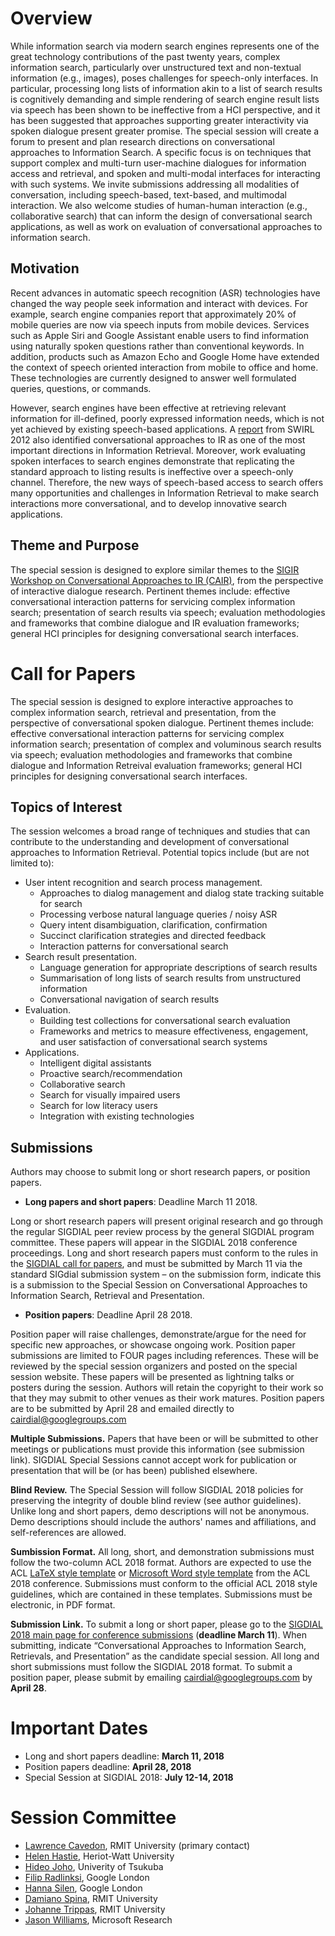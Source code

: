 # Overview

While information search via modern search engines represents one of the great technology contributions of the past twenty years, complex information search, particularly over unstructured text and non-textual information (e.g., images), poses challenges for speech-only interfaces. In particular, processing long lists of information akin to a list of search results is cognitively demanding and simple rendering of search engine result lists via speech has been shown to be ineffective from a HCI perspective, and it has been suggested that approaches supporting greater interactivity via spoken dialogue present greater promise. The special session will create a forum to present and plan research directions on conversational approaches to Information Search. A specific focus is on techniques that support complex and multi-turn user-machine dialogues for information access and retrieval, and spoken and multi-modal interfaces for interacting with such systems. We invite submissions addressing all modalities of conversation, including speech-based, text-based, and multimodal interaction. We also welcome studies of human-human interaction (e.g., collaborative search) that can inform the design of conversational search applications, as well as work on evaluation of conversational approaches to information search.

## Motivation

Recent advances in automatic speech recognition (ASR) technologies have changed the way people seek information and interact with devices. For example, search engine companies report that approximately 20% of mobile queries are now via speech inputs from mobile devices. Services such as Apple Siri and Google Assistant enable users to find information using naturally spoken questions rather than conventional keywords. In addition, products such as Amazon Echo and Google Home have extended the context of speech oriented interaction from mobile to office and home. These technologies are currently designed to answer well formulated queries, questions, or commands.

However, search engines have been effective at retrieving relevant information for ill-defined, poorly expressed information needs, which is not yet achieved by existing speech-based applications. A [report](http://sigir.org/files/forum/2012J/2012j_sigirforum_A_allanSWIRL2012Report.pdf) from SWIRL 2012 also identified conversational approaches to IR as one of the most important directions in Information Retrieval. Moreover, work evaluating spoken interfaces to search engines demonstrate that replicating the standard approach to listing results is ineffective over a speech-only channel. Therefore, the new ways of speech-based access to search offers many opportunities and challenges in Information Retrieval to make search interactions more conversational, and to develop innovative search applications.

## Theme and Purpose

The special session is designed to explore similar themes to the [SIGIR Workshop on Conversational Approaches to IR (CAIR)](https://sites.google.com/view/cair-ws), from the perspective of interactive dialogue research. Pertinent themes include: effective conversational interaction patterns for servicing complex information search; presentation of search results via speech; evaluation methodologies and frameworks that combine dialogue and IR evaluation frameworks; general HCI principles for designing conversational search interfaces.


# Call for Papers

The special session is designed to explore interactive approaches to
complex information search, retrieval and presentation, from the
perspective of conversational spoken dialogue. Pertinent themes include:
effective conversational interaction patterns for servicing complex
information search; presentation of complex and voluminous search results
via speech; evaluation methodologies and frameworks that combine dialogue
and Information Retreival evaluation frameworks; general HCI principles for
designing conversational search interfaces. 

## Topics of Interest

The session welcomes a broad range of techniques and studies that can contribute to the understanding and development of conversational approaches to Information Retrieval. Potential topics include (but are not limited to):

 - User intent recognition and search process management.
    - Approaches to dialog management and dialog state tracking suitable for search
    - Processing verbose natural language queries / noisy ASR
    - Query intent disambiguation, clarification, confirmation
    - Succinct clarification strategies and directed feedback
    - Interaction patterns for conversational search
 - Search result presentation.
    - Language generation for appropriate descriptions of search results
    - Summarisation of long lists of search results from unstructured information
    - Conversational navigation of search results
 - Evaluation.
    - Building test collections for conversational search evaluation
    - Frameworks and metrics to measure effectiveness, engagement, and user satisfaction of conversational search systems 
 - Applications.
    - Intelligent digital assistants
    - Proactive search/recommendation
    - Collaborative search
    - Search for visually impaired users
    - Search for low literacy users
    - Integration with existing technologies
    
## Submissions

Authors may choose to submit long or short research papers, or position
papers.

 - **Long papers and short papers**: Deadline March 11 2018.
 
Long or short research papers will present original research and go through
the regular SIGDIAL peer review process by the general SIGDIAL program
committee. These papers will appear in the SIGDIAL 2018 conference
proceedings.
Long and short research papers must conform to the rules in the [SIGDIAL
call for papers](http://www.sigdial.org/workshops/conference19/calls.html#callforpapers), and must be submitted by March 11 via the standard SIGdial
submission system – on the submission form, indicate this is a submission
to the Special Session on Conversational Approaches to Information Search,
Retrieval and Presentation.

 - **Position papers**: Deadline April 28 2018.
 
Position paper will raise challenges, demonstrate/argue for the need for
specific new approaches, or showcase ongoing work.
Position paper submissions are limited to FOUR pages including references.
These will be reviewed by the special session organizers and posted on the
special session website. These papers will be presented as lightning talks
or posters during the session. Authors will retain the copyright to their
work so that they may submit to other venues as their work matures.
Position papers are to be submitted by April 28 and emailed directly to
cairdial@googlegroups.com


**Multiple Submissions.** Papers that have been or will be submitted to other meetings or publications must provide this information (see submission link). SIGDIAL Special Sessions cannot accept work for publication or presentation that will be (or has been) published elsewhere. 

**Blind Review.** The Special Session will follow SIGDIAL 2018 policies for preserving the integrity of double blind review (see author guidelines). Unlike long and short papers, demo descriptions will not be anonymous. Demo descriptions should include the authors' names and affiliations, and self-references are allowed.

**Sumbission Format.** All long, short, and demonstration submissions must follow the two-column ACL 2018 format. Authors are expected to use the ACL [LaTeX style template](http://acl2018.org/downloads/acl18-latex.zip) or [Microsoft Word style template](http://acl2018.org/downloads/acl18-word.zip) from the ACL 2018 conference. Submissions must conform to the official ACL 2018 style guidelines, which are contained in these templates. Submissions must be electronic, in PDF format.

**Submission Link.** To submit a long or short paper, please go to the [SIGDIAL 2018 main page for conference submissions](http://www.sigdial.org/workshops/conference19/calls.html#callforpapers) (**deadline March 11**). When submitting, indicate “Conversational Approaches to Information Search, Retrievals, and Presentation” as the candidate special session. All long and short submissions must follow the SIGDIAL 2018 format. To submit a position paper, please submit by emailing [cairdial@googlegroups.com](mailto:cairdial@googlegroups.com) by **April 28**.

# Important Dates

 - Long and short papers deadline: **March 11, 2018**
 - Position papers deadline: **April 28, 2018**
 - Special Session at SIGDIAL 2018: **July 12-14, 2018**

# Session Committee

 - [Lawrence Cavedon](http://goanna.cs.rmit.edu.au/~lcavedon/), RMIT University (primary contact)
 - [Helen Hastie](http://www.macs.hw.ac.uk/~hh117/), Heriot-Watt University
 - [Hideo Joho](http://www.slis.tsukuba.ac.jp/~hideo/), Univerity of Tsukuba
 - [Filip Radlinksi](http://www.radlinski.org/), Google London
 - [Hanna Silen](https://scholar.google.fi/citations?user=2eJmg08AAAAJ&hl=en), Google London
 - [Damiano Spina](http://www.damianospina.com), RMIT University
 - [Johanne Trippas](http://johannetrippas.com/), RMIT University
 - [Jason Williams](https://www.microsoft.com/en-us/research/people/jawillia/), Microsoft Research
 
 

